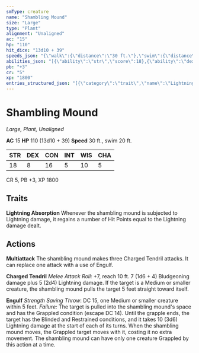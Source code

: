 ```yaml
---
smType: creature
name: "Shambling Mound"
size: "Large"
type: "Plant"
alignment: "Unaligned"
ac: "15"
hp: "110"
hit_dice: "13d10 + 39"
speeds_json: "{\"walk\":{\"distance\":\"30 ft.\"},\"swim\":{\"distance\":\"20 ft.\"}}"
abilities_json: "[{\"ability\":\"str\",\"score\":18},{\"ability\":\"dex\",\"score\":8},{\"ability\":\"con\",\"score\":16},{\"ability\":\"int\",\"score\":5},{\"ability\":\"wis\",\"score\":10},{\"ability\":\"cha\",\"score\":5}]"
pb: "+3"
cr: "5"
xp: "1800"
entries_structured_json: "[{\"category\":\"trait\",\"name\":\"Lightning Absorption\",\"text\":\"Whenever the shambling mound is subjected to Lightning damage, it regains a number of Hit Points equal to the Lightning damage dealt.\"},{\"category\":\"action\",\"name\":\"Multiattack\",\"text\":\"The shambling mound makes three Charged Tendril attacks. It can replace one attack with a use of Engulf.\"},{\"category\":\"action\",\"name\":\"Charged Tendril\",\"text\":\"*Melee Attack Roll:* +7, reach 10 ft. 7 (1d6 + 4) Bludgeoning damage plus 5 (2d4) Lightning damage. If the target is a Medium or smaller creature, the shambling mound pulls the target 5 feet straight toward itself.\"},{\"category\":\"action\",\"name\":\"Engulf\",\"text\":\"*Strength Saving Throw*: DC 15, one Medium or smaller creature within 5 feet. *Failure:*  The target is pulled into the shambling mound's space and has the Grappled condition (escape DC 14). Until the grapple ends, the target has the Blinded and Restrained conditions, and it takes 10 (3d6) Lightning damage at the start of each of its turns. When the shambling mound moves, the Grappled target moves with it, costing it no extra movement. The shambling mound can have only one creature Grappled by this action at a time.\"}]"
---
```


# Shambling Mound
*Large, Plant, Unaligned*

**AC** 15
**HP** 110 (13d10 + 39)
**Speed** 30 ft., swim 20 ft.

| STR | DEX | CON | INT | WIS | CHA |
| --- | --- | --- | --- | --- | --- |
| 18 | 8 | 16 | 5 | 10 | 5 |

CR 5, PB +3, XP 1800

## Traits

**Lightning Absorption**
Whenever the shambling mound is subjected to Lightning damage, it regains a number of Hit Points equal to the Lightning damage dealt.

## Actions

**Multiattack**
The shambling mound makes three Charged Tendril attacks. It can replace one attack with a use of Engulf.

**Charged Tendril**
*Melee Attack Roll:* +7, reach 10 ft. 7 (1d6 + 4) Bludgeoning damage plus 5 (2d4) Lightning damage. If the target is a Medium or smaller creature, the shambling mound pulls the target 5 feet straight toward itself.

**Engulf**
*Strength Saving Throw*: DC 15, one Medium or smaller creature within 5 feet. *Failure:*  The target is pulled into the shambling mound's space and has the Grappled condition (escape DC 14). Until the grapple ends, the target has the Blinded and Restrained conditions, and it takes 10 (3d6) Lightning damage at the start of each of its turns. When the shambling mound moves, the Grappled target moves with it, costing it no extra movement. The shambling mound can have only one creature Grappled by this action at a time.
